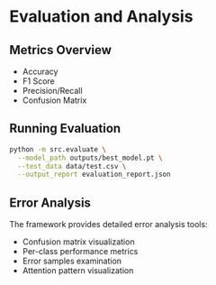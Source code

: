 # Evaluation and Analysis

## Metrics Overview
- Accuracy
- F1 Score
- Precision/Recall
- Confusion Matrix

## Running Evaluation
```bash
python -m src.evaluate \
  --model_path outputs/best_model.pt \
  --test_data data/test.csv \
  --output_report evaluation_report.json
```

## Error Analysis
The framework provides detailed error analysis tools:
- Confusion matrix visualization
- Per-class performance metrics
- Error samples examination
- Attention pattern visualization
